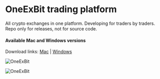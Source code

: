 # OneExBit trading platform

All crypto exchanges in one platform. Developing for traders by traders.
Repo only for releases, not for source code.

#### Available Mac and Windows versions

Download links:  [Mac](https://github.com/oneexbit/oneexbit-release/releases/download/v0.1.7/oneexbit-platform-0.1.7.dmg)   |   [Windows](https://github.com/oneexbit/oneexbit-release/releases/download/v0.1.7/oneexbit-platform-0.1.7.msi)


![OneExBit](https://raw.githubusercontent.com/oneexbit/oneexbit-release/master/1.png)

![OneExBit](https://raw.githubusercontent.com/oneexbit/oneexbit-release/master/2.png)
